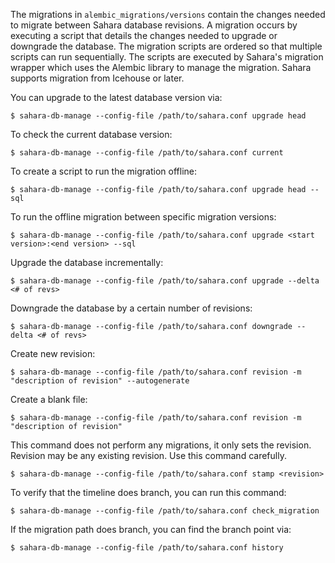 <!--
Copyright 2012 New Dream Network, LLC (DreamHost)

Licensed under the Apache License, Version 2.0 (the "License"); you may
not use this file except in compliance with the License. You may obtain
a copy of the License at

http://www.apache.org/licenses/LICENSE-2.0

Unless required by applicable law or agreed to in writing, software
distributed under the License is distributed on an "AS IS" BASIS, WITHOUT
WARRANTIES OR CONDITIONS OF ANY KIND, either express or implied. See the
License for the specific language governing permissions and limitations
under the License.
-->

The migrations in `alembic_migrations/versions` contain the changes needed to migrate
between Sahara database revisions. A migration occurs by executing a script that
details the changes needed to upgrade or downgrade the database. The migration scripts
are ordered so that multiple scripts can run sequentially. The scripts are executed by
Sahara's migration wrapper which uses the Alembic library to manage the migration. Sahara
supports migration from Icehouse or later.

You can upgrade to the latest database version via:
```
$ sahara-db-manage --config-file /path/to/sahara.conf upgrade head
```

To check the current database version:
```
$ sahara-db-manage --config-file /path/to/sahara.conf current
```

To create a script to run the migration offline:
```
$ sahara-db-manage --config-file /path/to/sahara.conf upgrade head --sql
```

To run the offline migration between specific migration versions:
```
$ sahara-db-manage --config-file /path/to/sahara.conf upgrade <start version>:<end version> --sql
```

Upgrade the database incrementally:
```
$ sahara-db-manage --config-file /path/to/sahara.conf upgrade --delta <# of revs>
```

Downgrade the database by a certain number of revisions:
```
$ sahara-db-manage --config-file /path/to/sahara.conf downgrade --delta <# of revs>
```

Create new revision:
```
$ sahara-db-manage --config-file /path/to/sahara.conf revision -m "description of revision" --autogenerate
```

Create a blank file:
```
$ sahara-db-manage --config-file /path/to/sahara.conf revision -m "description of revision"
```

This command does not perform any migrations, it only sets the revision.
Revision may be any existing revision. Use this command carefully.
```
$ sahara-db-manage --config-file /path/to/sahara.conf stamp <revision>
```

To verify that the timeline does branch, you can run this command:
```
$ sahara-db-manage --config-file /path/to/sahara.conf check_migration
```

If the migration path does branch, you can find the branch point via:
```
$ sahara-db-manage --config-file /path/to/sahara.conf history
```
